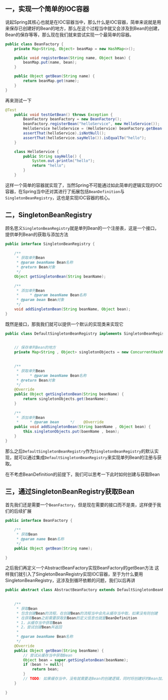 
## 一，实现一个简单的IOC容器

说起Spring其核心也就是在IOC容器当中，那么什么是IOC容器，简单来说就是用来保存已创建好的Bean的地方，那么在这个过程当中就又会涉及到Bean的创建，Bean的保存等等，那么现在我们就来尝试实现一个最简单的容器。

```java
public class BeanFactory {
	private Map<String, Object> beanMap = new HashMap<>();

	public void registerBean(String name, Object bean) {
		beanMap.put(name, bean);
	}

	public Object getBean(String name) {
		return beanMap.get(name);
	}
}
```

再来测试一下

```java
@Test
	public void testGetBean() throws Exception {
		BeanFactory beanFactory = new BeanFactory();
		beanFactory.registerBean("helloService", new HelloService());
		HelloService helloService = (HelloService) beanFactory.getBean("helloService");
		assertThat(helloService).isNotNull();
		assertThat(helloService.sayHello()).isEqualTo("hello");
	}

	class HelloService {
		public String sayHello() {
			System.out.println("hello");
			return "hello";
		}
	}
```

这样一个简单的容器就实现了，当然Spring不可能通过如此简单的逻辑实现的IOC容器，在Spring当中还对其进行了拓展包括`BeanDefinition`与`SingletonBeanRegistry`，这也是实现IOC容器的核心。

## 二，SingletonBeanRegistry

顾名思义`SingletonBeanRegistry`就是单列Bean的一个注册表，这是一个接口，提供单列Bean的获取与添加方法

```java
public interface SingletonBeanRegistry {  
  
    /**  
     * 获取单列Bean  
     * @param beanName Bean名称  
     * @return Bean对象  
     */  
    Object getSingletonBean(String beanName);  
  
    /**  
     * 添加单列Bean  
     *     * @param beanName Bean名称  
     * @param bean Bean对象  
     */  
    void addSingletonBean(String beanName, Object bean);  
}
```

既然是接口，那我我们就可以提供一个默认的实现类来实现它

```java
public class DefaultSingletonBeanRegistry implements SingletonBeanRegistry {  
  
  
    // 保存单列Bean的地方  
    private Map<String , Object> singletonObjects = new ConcurrentHashMap<>();  
  
  
    /**  
     * 获取单列Bean  
     *     * @param beanName Bean名称  
     * @return Bean对象  
     */  
    @Override  
    public Object getSingletonBean(String beanName) {  
        return singletonObjects.get(beanName);  
    }  
  
    /**  
     * 添加单列Bean  
     *     * @param bean     */    @Override  
    public void addSingletonBean(String baenName , Object bean) {  
        this.singletonObjects.put(baenName , bean);  
    }  
}
```

那么之后`DefaultSingletonBeanRegistry`作为`SingletonBeanRegistry`的默认实现，就可以通过集成`DefaultSingletonBeanRegistry`来实现单列Bean的注册与获取。

在不考虑BeanDefinition的前提下，我们可以思考一下此时如何创建与获取Bean

## 三，通过SingletonBeanRegistry获取Bean

首先我们还是需要一个`BeanFactory`，但是现在需要的接口而不是类，这样便于我们的后续扩展

```java
public interface BeanFactory {  
  
    /**  
     * 获取Bean  
     * @param name Bean名称  
     */  
    public Object getBean(String name);  
  
}
```

之后我们再定义一个AbstractBeanFactory实现BeanFactory的getBean方法
这样我们就引入了SingletonBeanRegistry实现IOC容器，至于为什么要用SingletonBeanRegistry，这涉及到循环依赖的问题，我们以后再讲

```java
public abstract class AbstractBeanFactory extends DefaultSingletonBeanRegistry  implements BeanFactory {  
  
    
    /**  
     * 获取Bean  
     * 包含创建Bean的流程，在创建Bean的流程当中会先从缓存当中取，如果没有则创建  
     * 在获取Bean之前需要获取到Bean的定义信息也就是BeanDefinition  
     * 1，从缓存当中获取Bean  
     * 2，尝试创建Bean并返回  
     *  
     * @param beanName Bean名称  
     */  
    @Override  
    public Object getBean(String beanName) {  
        // 尝试从缓存当中获取Bean  
        Object bean = super.getSingletonBean(beanName);  
        if (bean != null){  
            return bean;  
        }  
        // TODO: 如果缓存当中，没有就需要走Bean的创建逻辑，同时将创建好的Bean加入到缓存当中
    }  
  
}
```
